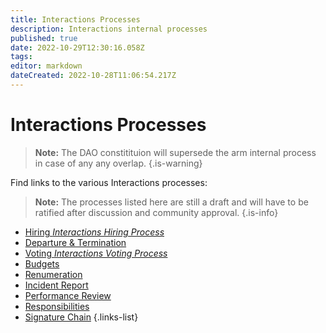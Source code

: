 ```yaml
---
title: Interactions Processes
description: Interactions internal processes
published: true
date: 2022-10-29T12:30:16.058Z
tags: 
editor: markdown
dateCreated: 2022-10-28T11:06:54.217Z
---
```


# Interactions Processes
> 
> **Note:** The DAO constitituion will supersede the arm internal process in case of any any overlap.
{.is-warning}


Find links to the various Interactions processes:

> **Note:** The processes listed here are still a draft and will have to be ratified after discussion and community approval. 
{.is-info}

- [Hiring *Interactions Hiring Process*](/en/interactions/int-hiring)
- [Departure & Termination](/en/interactions/int-departure)
- [Voting *Interactions Voting Process*](/en/interactions/int-voting)
- [Budgets](/en/interactions/int-budgets)
- [Renumeration](/en/interactions/int-renum)
- [Incident Report](/en/interactions/int-incident)
- [Performance Review](/en/interactions/int-performance)
- [Responsibilities](/en/interactions/int-responsibilities)
- [Signature Chain](/en/interactions/int-sigchain)
{.links-list}

